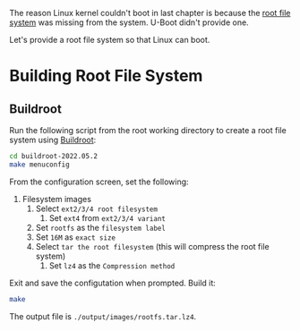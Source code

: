 The reason Linux kernel couldn't boot in last chapter is because the [root file system](https://tldp.org/LDP/sag/html/root-fs.html) was missing from the system. U-Boot didn't provide one.

Let's provide a root file system so that Linux can boot.

# Building Root File System

## Buildroot

Run the following script from the root working directory to create a root file system using [Buildroot](https://buildroot.org/):
``` bash
cd buildroot-2022.05.2
make menuconfig
```

From the configuration screen, set the following:
1. Filesystem images
    1. Select `ext2/3/4 root filesystem`
        1. Set `ext4` from `ext2/3/4 variant`
    1. Set `rootfs` as the `filesystem label`
    2. Set `16M` as `exact size`
    3. Select `tar the root filesystem` (this will compress the root file system)
        1. Set `lz4` as the `Compression method`

Exit and save the configutation when prompted. Build it:
``` bash
make
```

The output file is `./output/images/rootfs.tar.lz4`.
